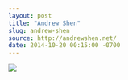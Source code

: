 ```yaml
---
layout: post
title: "Andrew Shen"
slug: andrew-shen
source: http://andrewshen.net/
date: 2014-10-20 00:15:00 -0700
---
```


<img src="{{ site.url }}/assets/img/screenshots/andrew-shen.jpg">
